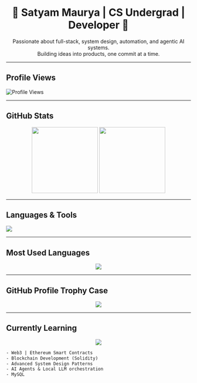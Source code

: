 <h1 align="center">🚀 Satyam Maurya | CS Undergrad | Developer 🚀</h1>
<p align="center">
  Passionate about full-stack, system design, automation, and agentic AI systems.<br/>
  Building ideas into products, one commit at a time.
</p>

---

## Profile Views

<p align="">
  <img src="https://komarev.com/ghpvc/?username=satyamm14&style=flat-square&color=58a6ff" alt="Profile Views" />
</p>

---

## GitHub Stats

<div align="center">
  <img height="180em" src="https://github-readme-stats.vercel.app/api?username=satyamm14&show_icons=true&theme=radical&hide_border=true&count_private=true" />
  <img height="180em" src="https://github-readme-streak-stats.herokuapp.com/?user=satyamm14&theme=radical&hide_border=true" />
</div>

---

## Languages & Tools

<div align="center" style="
    display: flex;
    flex-direction: col;
    gap: 100px;  
">
  <img src="https://skillicons.dev/icons?i=ableton,blender,python,html,css,js,java,ts,react,mongodb,ps,php,nextjs,nodejs,fastapi,express,firebase,git,github,vscode,linux,bash,postman" />
  </a> 
</div>

---

## Most Used Languages

<div align="center">
  <img src="https://github-readme-stats.vercel.app/api/top-langs/?username=satyamm14&layout=compact&theme=radical&hide_border=true" />
</div>

---


## GitHub Profile Trophy Case

<p align="center">
  <img src="https://github-profile-trophy.vercel.app/?username=satyamm14&theme=radical&column=6&margin-w=10&margin-h=15" />
</p>

---


## Currently Learning
<p align="center">
  <img src="https://skillicons.dev/icons?i=ethereum,solidity,webflow" />
</p>

```txt
- Web3 | Ethereum Smart Contracts
- Blockchain Development (Solidity)
- Advanced System Design Patterns
- AI Agents & Local LLM orchestration
- MySQL
